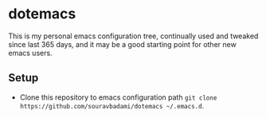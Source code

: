 # dotemacs

This is my personal emacs configuration tree, continually used and tweaked since last 365 days, and it may be a good starting point for other new emacs users.

## Setup

* Clone this repository to emacs configuration path `git clone https://github.com/souravbadami/dotemacs ~/.emacs.d`.
